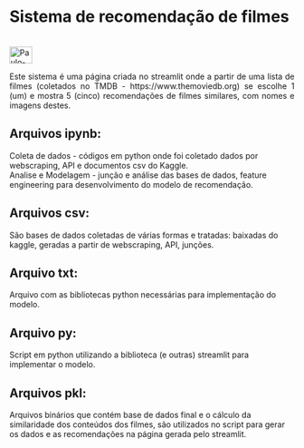 # Sistema de recomendação de filmes 

<div style = "display: inline_block"><br>
  <img align = "center" alt = "Paulo-Py" height = "30" width = "40" src="https://upload.wikimedia.org/wikipedia/commons/c/c7/Musicfilm2.png" />
  
   </div>  
<p align="justify"> Este sistema é uma página criada no streamlit onde a partir de uma lista de filmes (coletados no TMDB - https://www.themoviedb.org) se escolhe 1 (um) e mostra 5 (cinco) recomendações de filmes similares, com nomes e imagens destes.</p>   
  
## Arquivos ipynb:   
Coleta de dados - códigos em python onde foi coletado dados por webscraping, API e documentos csv do Kaggle.  
Analise e Modelagem - junção e análise das bases de dados, feature engineering para desenvolvimento do modelo de recomendação.  

## Arquivos csv:  
São bases de dados coletadas de várias formas e tratadas: baixadas do kaggle, geradas a partir de webscraping, API, junções.  

## Arquivo txt:  
Arquivo com as bibliotecas python necessárias para implementação do modelo.  

## Arquivo py:  
Script em python utilizando a biblioteca (e outras) streamlit para implementar o modelo.  

## Arquivos pkl:    
Arquivos binários que contém base de dados final e o cálculo da similaridade dos conteúdos dos filmes, são utilizados no script para gerar os dados e as recomendações na página gerada pelo streamlit.




